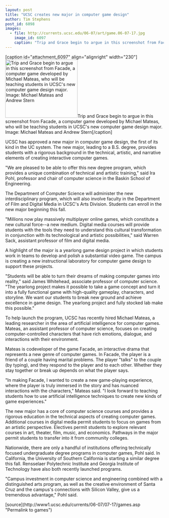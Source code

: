 ```yaml
---
layout: post
title: "UCSC creates new major in computer game design"
author: Tim Stephens 
post_id: 6098
images:
  - file: http://currents.ucsc.edu/06-07/art/game.06-07-17.jpg
    image_id: 6097
    caption: "Trip and Grace begin to argue in this screenshot from Facade, a computer game developed by Michael Mateas, who will be teaching students in UCSC's new computer game design major. Image: Michael Mateas and Andrew Stern"
---
```


[caption id="attachment_6097" align="alignright" width="230"]<a href="http://localhost/mysite/wp-content/uploads/2006/07/game.06-07-17.jpg"><img class="size-full wp-image-6097" src="http://localhost/mysite/wp-content/uploads/2006/07/game.06-07-17.jpg" alt="Trip and Grace begin to argue in this screenshot from Facade, a computer game developed by Michael Mateas, who will be teaching students in UCSC's new computer game design major. Image: Michael Mateas and Andrew Stern" width="230" height="185" /></a>Trip and Grace begin to argue in this screenshot from Facade, a computer game developed by Michael Mateas, who will be teaching students in UCSC's new computer game design major. Image: Michael Mateas and Andrew Stern[/caption]
<a name="content" id="content"></a>
<p>
  UCSC has approved a new major in computer game design, the first of its kind in the UC system. The new major, leading to a B.S. degree, provides students with a rigorous background in the technical, artistic, and narrative elements of creating interactive computer games.
</p>
<p>
  "We are pleased to be able to offer this new degree program, which provides a unique combination of technical and artistic training," said Ira Pohl, professor and chair of computer science in the Baskin School of Engineering.
</p>
<p>
  The Department of Computer Science will administer the new interdisciplinary program, which will also involve faculty in the Department of Film and Digital Media in UCSC's Arts Division. Students can enroll in the new major beginning this fall.
</p>
<p>
  "Millions now play massively multiplayer online games, which constitute a new cultural force--a new medium. Digital media courses will provide students with the tools they need to understand this cultural transformation in conjunction with its technological and artistic possibilities," said Warren Sack, assistant professor of film and digital media.
</p>
<p>
  A highlight of the major is a yearlong game design project in which students work in teams to develop and polish a substantial video game. The campus is creating a new instructional laboratory for computer game design to support these projects.
</p>
<p>
  "Students will be able to turn their dreams of making computer games into reality," said James Whitehead, associate professor of computer science. "The yearlong project makes it possible to take a game concept and turn it into a fully functional game with high-quality gameplay, characters, and storyline. We want our students to break new ground and achieve excellence in game design. The yearlong project and fully stocked lab make this possible."
</p>
<p>
  To help launch the program, UCSC has recently hired Michael Mateas, a leading researcher in the area of artificial intelligence for computer games. Mateas, an assistant professor of computer science, focuses on creating computer-controlled characters that have rich emotions, dialogue, and interactions with their environment.
</p>
<p>
  Mateas is codeveloper of the game Facade, an interactive drama that represents a new genre of computer games. In Facade, the player is a friend of a couple having marital problems. The player "talks" to the couple (by typing), and they respond to the player and to each other. Whether they stay together or break up depends on what the player says.
</p>
<p>
  "In making Facade, I wanted to create a new game-playing experience, where the player is truly immersed in the story and has nuanced interactions with the characters," Mateas said. "I look forward to teaching students how to use artificial intelligence techniques to create new kinds of game experiences."
</p>
<p>
  The new major has a core of computer science courses and provides a rigorous education in the technical aspects of creating computer games. Additional courses in digital media permit students to focus on games from an artistic perspective. Electives permit students to explore relevant courses in art, theater, film, music, and economics. Pathways in the major permit students to transfer into it from community colleges.
</p>
<p>
  Nationwide, there are only a handful of institutions offering technically focused undergraduate degree programs in computer games, Pohl said. In California, the University of Southern California is starting a similar degree this fall. Rensselaer Polytechnic Institute and Georgia Institute of Technology have also both recently launched programs.
</p>
<p>
  "Campus investment in computer science and engineering combined with a distinguished arts program, as well as the creative environment of Santa Cruz and the campus's connections with Silicon Valley, give us a tremendous advantage," Pohl said.
</p>
[source](http://www1.ucsc.edu/currents/06-07/07-17/games.asp "Permalink to games")
